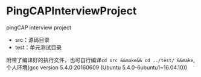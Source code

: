 # PingCAPInterviewProject
pingCAP interview project

- src：源码目录
- test：单元测试目录

附带了编译好的执行文件，也可自行编译`cd src &&make&& cd ../test/ &&make`,个人环境(gcc version 5.4.0 20160609 (Ubuntu 5.4.0-6ubuntu1~16.04.10))

